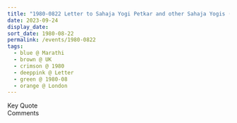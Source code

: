 ```yaml
---
title: "1980-0822 Letter to Sahaja Yogi Petkar and other Sahaja Yogis (Marathi), London, UK from Maha Avatar, Issue 2 (October-December 1980), Pages 5 and 30"
date: 2023-09-24
display_date: 
sort_date: 1980-08-22
permalink: /events/1980-0822
tags:
  - blue @ Marathi
  - brown @ UK
  - crimson @ 1980
  - deeppink @ Letter
  - green @ 1980-08
  - orange @ London
---
```


<wave-list>
  <list-title color="green" width="75">Key Quote</list-title>
  <list-item color="BlanchedAlmond"  width="200"></list-item>
  <list-item color="Lavender"></list-item>
  <list-item color="BlanchedAlmond"></list-item>
</wave-list>

<br>

<wave-list>
  <list-title color="green" width="75">Comments</list-title>
  <list-item color="BlanchedAlmond"  width="200"></list-item>
  <list-item color="Lavender"></list-item>
  <list-item color="BlanchedAlmond"></list-item>
</wave-list>